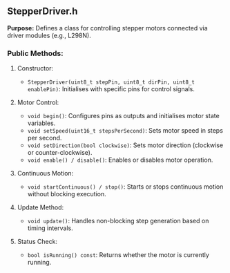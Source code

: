 ## **StepperDriver.h**

**Purpose:**
Defines a class for controlling stepper motors connected via driver modules (e.g., L298N).

### Public Methods:
1. Constructor:
   - `StepperDriver(uint8_t stepPin, uint8_t dirPin, uint8_t enablePin)`: Initialises with specific pins for control signals.

2. Motor Control:
   - `void begin()`: Configures pins as outputs and initialises motor state variables.
   - `void setSpeed(uint16_t stepsPerSecond)`: Sets motor speed in steps per second.
   - `void setDirection(bool clockwise)`: Sets motor direction (clockwise or counter-clockwise).
   - `void enable() / disable()`: Enables or disables motor operation.

3. Continuous Motion:
   - `void startContinuous() / stop()`: Starts or stops continuous motion without blocking execution.

4. Update Method:
   - `void update()`: Handles non-blocking step generation based on timing intervals.

5. Status Check:
   - `bool isRunning() const`: Returns whether the motor is currently running.
